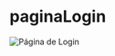 # paginaLogin

<img src="[C:\Users\helen_brandao\Desktop\loginRegistro\assets\Login](https://i.postimg.cc/cL8xySHL/Login.png)" alt="Página de Login">
